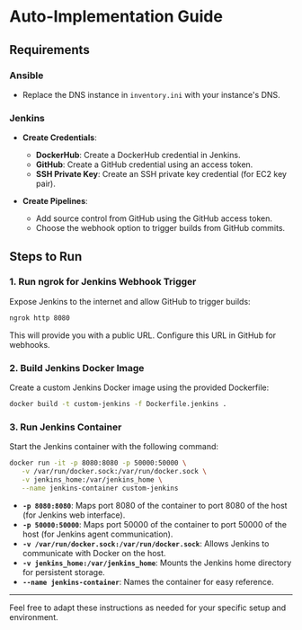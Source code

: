 
# Auto-Implementation Guide

## Requirements

### Ansible

- Replace the DNS instance in `inventory.ini` with your instance's DNS.

### Jenkins

- **Create Credentials**:
  - **DockerHub**: Create a DockerHub credential in Jenkins.
  - **GitHub**: Create a GitHub credential using an access token.
  - **SSH Private Key**: Create an SSH private key credential (for EC2 key pair).

- **Create Pipelines**:
  - Add source control from GitHub using the GitHub access token.
  - Choose the webhook option to trigger builds from GitHub commits.

## Steps to Run

### 1. Run ngrok for Jenkins Webhook Trigger

Expose Jenkins to the internet and allow GitHub to trigger builds:

```sh
ngrok http 8080
```

This will provide you with a public URL. Configure this URL in GitHub for webhooks.

### 2. Build Jenkins Docker Image

Create a custom Jenkins Docker image using the provided Dockerfile:

```sh
docker build -t custom-jenkins -f Dockerfile.jenkins .
```

### 3. Run Jenkins Container

Start the Jenkins container with the following command:

```sh
docker run -it -p 8080:8080 -p 50000:50000 \
   -v /var/run/docker.sock:/var/run/docker.sock \
   -v jenkins_home:/var/jenkins_home \
   --name jenkins-container custom-jenkins
```

- **`-p 8080:8080`**: Maps port 8080 of the container to port 8080 of the host (for Jenkins web interface).
- **`-p 50000:50000`**: Maps port 50000 of the container to port 50000 of the host (for Jenkins agent communication).
- **`-v /var/run/docker.sock:/var/run/docker.sock`**: Allows Jenkins to communicate with Docker on the host.
- **`-v jenkins_home:/var/jenkins_home`**: Mounts the Jenkins home directory for persistent storage.
- **`--name jenkins-container`**: Names the container for easy reference.

---

Feel free to adapt these instructions as needed for your specific setup and environment.

